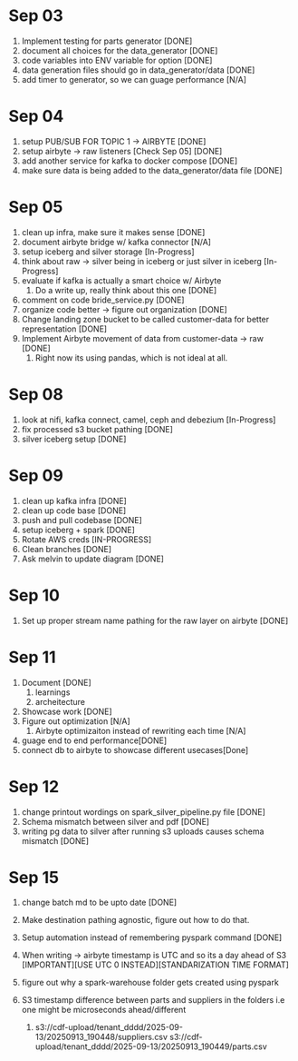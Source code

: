 # Sep 03

1. Implement testing for parts generator [DONE]
2. document all choices for the data_generator [DONE]
3. code variables into ENV variable for option [DONE]
4. data generation files should go in data_generator/data [DONE]
5. add timer to generator, so we can guage performance [N/A]

# Sep 04

1. setup PUB/SUB FOR TOPIC 1 -> AIRBYTE [DONE]
2. setup airbyte -> raw listeners [Check Sep 05] [DONE]
3. add another service for kafka to docker compose [DONE]
4. make sure data is being added to the data_generator/data file [DONE]

# Sep 05 

1. clean up infra, make sure it makes sense [DONE]
2. document airbyte bridge w/ kafka connector [N/A]
3. setup iceberg and silver storage [In-Progress]
4. think about raw -> silver being in iceberg or just silver in iceberg [In-Progress]
5. evaluate if kafka is actually a smart choice w/ Airbyte
   1. Do a write up, really think about this one [DONE]
6. comment on code bride_service.py [DONE]
7. organize code better -> figure out organization [DONE]
8. Change landing zone bucket to be called customer-data for better representation [DONE]
9. Implement Airbyte movement of data from customer-data -> raw [DONE]
   1.  Right now its using pandas, which is not ideal at all.

# Sep 08 

1. look at nifi, kafka connect, camel, ceph and debezium [In-Progress]
2. fix processed s3 bucket pathing [DONE]
3. silver iceberg setup [DONE]

# Sep 09

1. clean up kafka infra [DONE]
2. clean up code base [DONE]
3. push and pull codebase [DONE]
4. setup iceberg + spark [DONE]
5. Rotate AWS creds [IN-PROGRESS]
6. Clean branches [DONE]
7. Ask melvin to update diagram [DONE]

# Sep 10 

1. Set up proper stream name pathing for the raw layer on airbyte [DONE]

# Sep 11

1. Document [DONE]
   1. learnings
   2. archeitecture
2. Showcase work [DONE]
3. Figure out optimization [N/A]
   1. Airbyte optimizaiton instead of rewriting each time [N/A]
4. guage end to end performance[DONE]
5. connect db to airbyte to showcase different usecases[Done]

# Sep 12

1. change printout wordings on spark_silver_pipeline.py file [DONE]
2. Schema mismatch between silver and pdf [DONE]
3. writing pg data to silver after running s3 uploads causes schema mismatch [DONE]

# Sep 15

1. change batch md to be upto date [DONE]
2. Make destination pathing agnostic, figure out how to do that.

3. Setup automation instead of remembering pyspark command [DONE]
4. When writing -> airbyte timestamp is UTC and so its a day ahead of S3 [IMPORTANT][USE UTC 0 INSTEAD][STANDARIZATION TIME FORMAT]

5. figure out why a spark-warehouse folder gets created using pyspark
6. S3 timestamp difference between parts and suppliers in the folders i.e one might be microseconds ahead/different
   1. s3://cdf-upload/tenant_dddd/2025-09-13/20250913_190448/suppliers.csv
      s3://cdf-upload/tenant_dddd/2025-09-13/20250913_190449/parts.csv